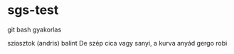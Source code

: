 # sgs-test
git bash gyakorlas

sziasztok (andris)
balint De szép cica vagy sanyi, a kurva anyád
gergo
robi

